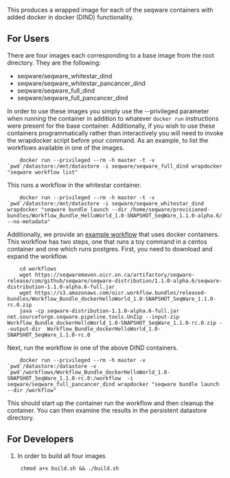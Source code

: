 This produces a wrapped image for each of the seqware containers with added docker in docker (DIND) functionality.

## For Users

There are four images each corresponding to a base image from the root directory. They are the following:

* seqware/seqware\_whitestar\_dind 
* seqware/seqware\_whitestar\_pancancer\_dind
* seqware/seqware\_full\_dind
* seqware/seqware\_full\_pancancer\_dind 

In order to use these images you simply use the --privileged parameter when running the container in addition to whatever `docker run` instructions were present for the base container. Additionally, if you wish to use these containers programmatically rather than interactively you will need to invoke the wrapdocker script before your command. As an example, to list the workflows available in one of the images.

        docker run --privileged --rm -h master -t -v `pwd`/datastore:/mnt/datastore -i seqware/seqware_full_dind wrapdocker "seqware workflow list" 

This runs a workflow in the whitestar container.

        docker run --privileged --rm -h master -t -v `pwd`/datastore:/mnt/datastore -i seqware/seqware_whitestar_dind wrapdocker "seqware bundle launch --dir /home/seqware/provisioned-bundles/Workflow_Bundle_HelloWorld_1.0-SNAPSHOT_SeqWare_1.1.0-alpha.6/ --no-metadata"

Additionally, we provide an [example workflow](https://github.com/SeqWare/public-workflows/tree/develop/dockerHelloWorld) that uses docker containers. This workflow has two steps, one that runs a toy command in a centos container and one which runs postgres. First, you need to download and expand the workflow. 

        cd workflows
        wget https://seqwaremaven.oicr.on.ca/artifactory/seqware-release/com/github/seqware/seqware-distribution/1.1.0-alpha.6/seqware-distribution-1.1.0-alpha.6-full.jar
        wget https://s3.amazonaws.com/oicr.workflow.bundles/released-bundles/Workflow_Bundle_dockerHelloWorld_1.0-SNAPSHOT_SeqWare_1.1.0-rc.0.zip
        java -cp seqware-distribution-1.1.0-alpha.6-full.jar net.sourceforge.seqware.pipeline.tools.UnZip --input-zip Workflow_Bundle_dockerHelloWorld_1.0-SNAPSHOT_SeqWare_1.1.0-rc.0.zip --output-dir  Workflow_Bundle_dockerHelloWorld_1.0-SNAPSHOT_SeqWare_1.1.0-rc.0

Next, run the workflow in one of the above DIND containers. 

        docker run --privileged --rm -h master -v `pwd`/datastore:/datastore -v `pwd`/workflows/Workflow_Bundle_dockerHelloWorld_1.0-SNAPSHOT_SeqWare_1.1.0-rc.0:/workflow  -i seqware/seqware_full_pancancer_dind wrapdocker "seqware bundle launch --dir /workflow"

This should start up the container run the workflow and then cleanup the container. You can then examine the results in the persistent datastore directory.

## For Developers

1. In order to build all four images

        chmod a+x build.sh && ./build.sh
